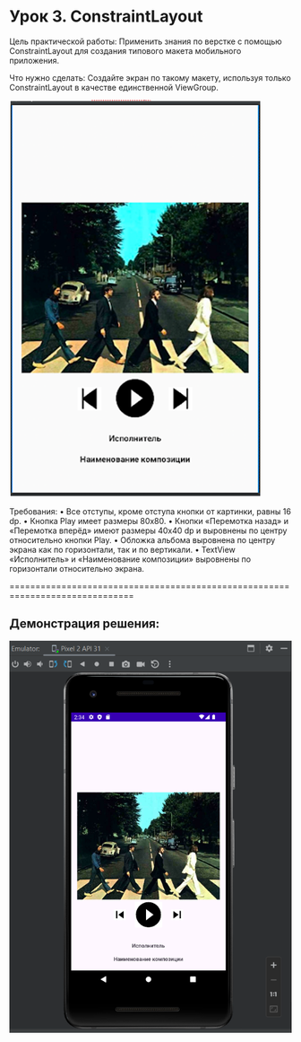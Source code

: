 # Урок 3. ConstraintLayout
Цель практической работы:
Применить знания по верстке с помощью ConstraintLayout для создания типового макета мобильного приложения.


Что нужно сделать:
Создайте экран по такому макету, используя только ConstraintLayout в качестве единственной ViewGroup.

![](image/Task_maket.png)


Требования:
• Все отступы, кроме отступа кнопки от картинки, равны 16 dp.
• Кнопка Play имеет размеры 80х80.
• Кнопки «Перемотка назад» и «Перемотка вперёд» имеют размеры 40х40 dp и 
выровнены по центру относительно кнопки Play.
• Обложка альбома выровнена по центру экрана как по горизонтали, так и по вертикали.
• TextView «Исполнитель» и «Наименование композиции» выровнены по горизонтали относительно экрана.



==============================================================================
## Демонстрация решения:

![](image/ConstraintLayout.png)